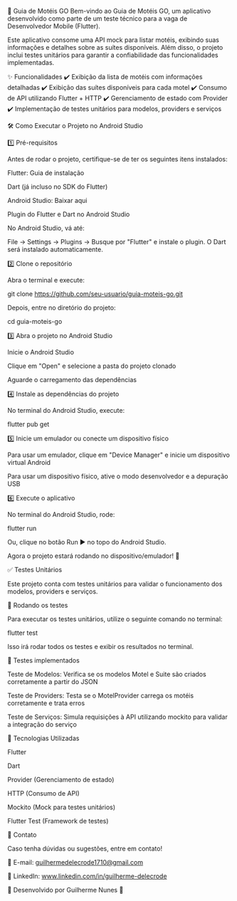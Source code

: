 📱 Guia de Motéis GO
Bem-vindo ao Guia de Motéis GO, um aplicativo desenvolvido como parte de um teste técnico para a vaga de Desenvolvedor Mobile (Flutter).

Este aplicativo consome uma API mock para listar motéis, exibindo suas informações e detalhes sobre as suítes disponíveis. Além disso, o projeto inclui testes unitários para garantir a confiabilidade das funcionalidades implementadas.

✨ Funcionalidades
✔️ Exibição da lista de motéis com informações detalhadas
✔️ Exibição das suítes disponíveis para cada motel
✔️ Consumo de API utilizando Flutter + HTTP
✔️ Gerenciamento de estado com Provider
✔️ Implementação de testes unitários para modelos, providers e serviços

🛠️ Como Executar o Projeto no Android Studio

1️⃣ Pré-requisitos

Antes de rodar o projeto, certifique-se de ter os seguintes itens instalados:

Flutter: Guia de instalação

Dart (já incluso no SDK do Flutter)

Android Studio: Baixar aqui

Plugin do Flutter e Dart no Android Studio

No Android Studio, vá até:

File → Settings → Plugins → Busque por "Flutter" e instale o plugin. O Dart será instalado automaticamente.

2️⃣ Clone o repositório

Abra o terminal e execute:

git clone https://github.com/seu-usuario/guia-moteis-go.git

Depois, entre no diretório do projeto:

cd guia-moteis-go

3️⃣ Abra o projeto no Android Studio

Inicie o Android Studio

Clique em "Open" e selecione a pasta do projeto clonado

Aguarde o carregamento das dependências

4️⃣ Instale as dependências do projeto

No terminal do Android Studio, execute:

flutter pub get

5️⃣ Inicie um emulador ou conecte um dispositivo físico

Para usar um emulador, clique em "Device Manager" e inicie um dispositivo virtual Android

Para usar um dispositivo físico, ative o modo desenvolvedor e a depuração USB

6️⃣ Execute o aplicativo

No terminal do Android Studio, rode:

flutter run

Ou, clique no botão Run ▶ no topo do Android Studio.

Agora o projeto estará rodando no dispositivo/emulador! 🚀

✅ Testes Unitários

Este projeto conta com testes unitários para validar o funcionamento dos modelos, providers e serviços.

🔹 Rodando os testes

Para executar os testes unitários, utilize o seguinte comando no terminal:

flutter test

Isso irá rodar todos os testes e exibir os resultados no terminal.

🔹 Testes implementados

Teste de Modelos: Verifica se os modelos Motel e Suite são criados corretamente a partir do JSON

Teste de Providers: Testa se o MotelProvider carrega os motéis corretamente e trata erros

Teste de Serviços: Simula requisições à API utilizando mockito para validar a integração do serviço


📌 Tecnologias Utilizadas

Flutter

Dart

Provider (Gerenciamento de estado)

HTTP (Consumo de API)

Mockito (Mock para testes unitários)

Flutter Test (Framework de testes)

📩 Contato

Caso tenha dúvidas ou sugestões, entre em contato!

📧 E-mail: guilhermedelecrode1710@gmail.com

🔗 LinkedIn: www.linkedin.com/in/guilherme-delecrode

🎯 Desenvolvido por Guilherme Nunes 🚀
